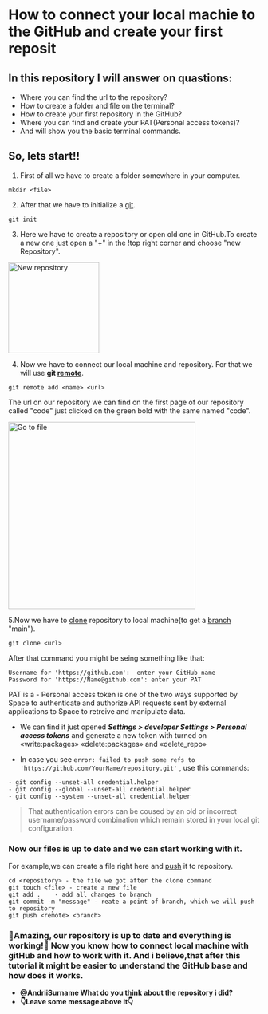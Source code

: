 # How to connect your local machie to the GitHub and create your first reposit

## In this repository I will answer on quastions:

- Where you can find the url to the repository?
- How to create a folder and file on the terminal?
- How to create your first repository in the GitHub?
- Where you can find and create your PAT(Personal access tokens)?
- And will show you the basic terminal commands.





## So, lets start!! 

1. First of all we have to create a folder somewhere in your computer.
```
mkdir <file>
```
2. After that we have to initialize a [git](https://git-scm.com/).
```
git init
```
3. Here we have to create a repository or open old one in GitHub.To create a new one just open a "+" in the !top right corner and choose "new Repository".
<img width="182" alt="New repository" src="https://user-images.githubusercontent.com/101402199/160261904-3b7a0730-4130-4c96-8663-220e4a927b58.png">

4. Now we have to connect our local machine and repository. For that we will use **git [remote](https://www.atlassian.com/git/tutorials/syncing)**.
```
git remote add <name> <url>
```
The url on our repository we can find on the first page of our repository called "code" just clicked on the green bold with the same named "code".
  
<img width="375" alt="Go to file" src="https://user-images.githubusercontent.com/101402199/160262365-66804492-4138-498c-a8ce-942101b08f6d.png">



5.Now we have to [clone]( https://www.atlassian.com/git/tutorials/setting-up-a-repository/git-clone) repository to local machine(to get a [branch](https://www.atlassian.com/git/tutorials/using-branches) "main"). 
```
git clone <url>
```
After that command you might be seing something like that:
```
Username for 'https://github.com':  enter your GitHub name
Password for 'https://Name@github.com': enter your PAT
```

PAT is a - Personal access token is one of the two ways supported by Space to authenticate and authorize API requests sent by external applications to Space to retreive and manipulate data.
- We can find it just opened **_Settings > developer Settings > Personal access tokens_** 
and generate a new token with turned on «write:packages» «delete:packages» and «delete_repo»

* In case you see  `error: failed to push some refs to 'https://github.com/YourName/repository.git'` , use this commands:
```
- git config --unset-all credential.helper
- git config --global --unset-all credential.helper
- git config --system --unset-all credential.helper
```
> That authentication errors can be coused by an old or incorrect username/password combination which remain stored in your local git configuration.

### Now our files is up to date and we can start working with it.
For example,we can create a file right here and [push](https://www.atlassian.com/git/tutorials/syncing/git-push) it to repository.
```
cd <repository> - the file we got after the clone command
git touch <file> - create a new file 
git add .    - add all changes to branch
git commit -m "message" - reate a point of branch, which we will push to repository
git push <remote> <branch>
```

### 🎉Amazing, our repository is up to date and everything is working!🎉 Now you know how to connect local machine with gitHub and how to work with it. And i believe,that after this tutorial it might be easier to understand the GitHub base and how does it works.

- **@AndriiSurname What do you think about the repository i did?** 
- **👇Leave some message above it👇**
